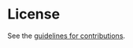 # License

See the
[guidelines for contributions](https://github.com/coopdanger/github-wg-configuration/blob/master/CONTRIBUTING.md).
